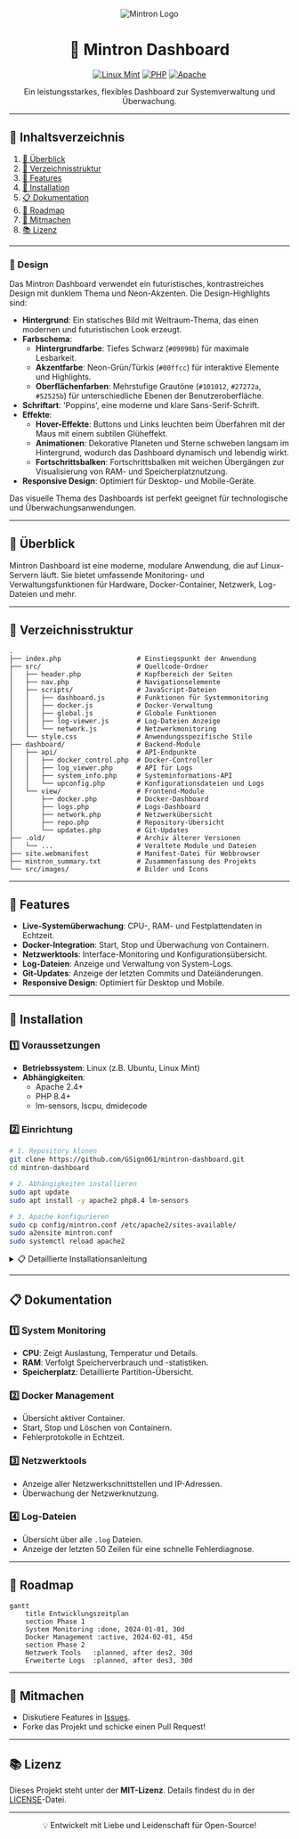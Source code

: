 <div align="center">

![Mintron Logo](https://github.com/GSign2052/Mintron-Dashboard/blob/main/src/images/android-chrome-512x512.png)
# 🚀 Mintron Dashboard

[![Linux Mint](https://img.shields.io/badge/Linux%20Mint-21.2-87CF3E?style=for-the-badge&logo=linux-mint&logoColor=white)](https://linuxmint.com/)
[![PHP](https://img.shields.io/badge/PHP-8.4-777BB4?style=for-the-badge&logo=php&logoColor=white)](https://www.php.net/)
[![Apache](https://img.shields.io/badge/Apache-2.4.58-D22128?style=for-the-badge&logo=apache&logoColor=white)](https://httpd.apache.org/)

Ein leistungsstarkes, flexibles Dashboard zur Systemverwaltung und Überwachung.

---

</div>

## 📑 Inhaltsverzeichnis

1. [📖 Überblick](#-überblick)
2. [📂 Verzeichnisstruktur](#-verzeichnisstruktur)
3. [🎯 Features](#-features)
4. [🚀 Installation](#-installation)
5. [📋 Dokumentation](#-dokumentation)
6. [📅 Roadmap](#-roadmap)
7. [🤝 Mitmachen](#-mitmachen)
8. [📚 Lizenz](#-lizenz)


---


### 🎨 Design

Das Mintron Dashboard verwendet ein futuristisches, kontrastreiches Design mit dunklem Thema und Neon-Akzenten. Die Design-Highlights sind:

- **Hintergrund**: Ein statisches Bild mit Weltraum-Thema, das einen modernen und futuristischen Look erzeugt.
- **Farbschema**:
  - **Hintergrundfarbe**: Tiefes Schwarz (`#09090b`) für maximale Lesbarkeit.
  - **Akzentfarbe**: Neon-Grün/Türkis (`#00ffcc`) für interaktive Elemente und Highlights.
  - **Oberflächenfarben**: Mehrstufige Grautöne (`#101012`, `#27272a`, `#52525b`) für unterschiedliche Ebenen der Benutzeroberfläche.
- **Schriftart**: 'Poppins', eine moderne und klare Sans-Serif-Schrift.
- **Effekte**:
  - **Hover-Effekte**: Buttons und Links leuchten beim Überfahren mit der Maus mit einem subtilen Glüheffekt.
  - **Animationen**: Dekorative Planeten und Sterne schweben langsam im Hintergrund, wodurch das Dashboard dynamisch und lebendig wirkt.
  - **Fortschrittsbalken**: Fortschrittsbalken mit weichen Übergängen zur Visualisierung von RAM- und Speicherplatznutzung.
- **Responsive Design**: Optimiert für Desktop- und Mobile-Geräte.

Das visuelle Thema des Dashboards ist perfekt geeignet für technologische und Überwachungsanwendungen.

---

## 📖 Überblick

Mintron Dashboard ist eine moderne, modulare Anwendung, die auf Linux-Servern läuft. Sie bietet umfassende Monitoring- und Verwaltungsfunktionen für Hardware, Docker-Container, Netzwerk, Log-Dateien und mehr.

---

## 📂 Verzeichnisstruktur

```plaintext
.
├── index.php                   # Einstiegspunkt der Anwendung
├── src/                        # Quellcode-Ordner
│   ├── header.php              # Kopfbereich der Seiten
│   ├── nav.php                 # Navigationselemente
│   ├── scripts/                # JavaScript-Dateien
│   │   ├── dashboard.js        # Funktionen für Systemmonitoring
│   │   ├── docker.js           # Docker-Verwaltung
│   │   ├── global.js           # Globale Funktionen
│   │   ├── log-viewer.js       # Log-Dateien Anzeige
│   │   └── network.js          # Netzwerkmonitoring
│   └── style.css               # Anwendungsspezifische Stile
├── dashboard/                  # Backend-Module
│   ├── api/                    # API-Endpunkte
│   │   ├── docker_control.php  # Docker-Controller
│   │   ├── log_viewer.php      # API für Logs
│   │   ├── system_info.php     # Systeminformations-API
│   │   └── upconfig.php        # Konfigurationsdateien und Logs
│   └── view/                   # Frontend-Module
│       ├── docker.php          # Docker-Dashboard
│       ├── logs.php            # Logs-Dashboard
│       ├── network.php         # Netzwerkübersicht
│       ├── repo.php            # Repository-Übersicht
│       └── updates.php         # Git-Updates
├── .old/                       # Archiv älterer Versionen
│   └── ...                     # Veraltete Module und Dateien
├── site.webmanifest            # Manifest-Datei für Webbrowser
├── mintron_summary.txt         # Zusammenfassung des Projekts
└── src/images/                 # Bilder und Icons
```

---

## 🎯 Features

- **Live-Systemüberwachung**: CPU-, RAM- und Festplattendaten in Echtzeit.
- **Docker-Integration**: Start, Stop und Überwachung von Containern.
- **Netzwerktools**: Interface-Monitoring und Konfigurationsübersicht.
- **Log-Dateien**: Anzeige und Verwaltung von System-Logs.
- **Git-Updates**: Anzeige der letzten Commits und Dateiänderungen.
- **Responsive Design**: Optimiert für Desktop und Mobile.

---

## 🚀 Installation

### 1️⃣ Voraussetzungen

- **Betriebssystem**: Linux (z.B. Ubuntu, Linux Mint)
- **Abhängigkeiten**:
  - Apache 2.4+
  - PHP 8.4+
  - lm-sensors, lscpu, dmidecode

### 2️⃣ Einrichtung

```bash
# 1. Repository klonen
git clone https://github.com/GSign061/mintron-dashboard.git
cd mintron-dashboard

# 2. Abhängigkeiten installieren
sudo apt update
sudo apt install -y apache2 php8.4 lm-sensors

# 3. Apache konfigurieren
sudo cp config/mintron.conf /etc/apache2/sites-available/
sudo a2ensite mintron.conf
sudo systemctl reload apache2
```

<details>
<summary>📋 Detaillierte Installationsanleitung</summary>

```bash
# Zusätzliche Abhängigkeiten installieren
sudo sensors-detect

# Rechte setzen
sudo chown -R www-data:www-data /path/to/mintron
sudo chmod -R 755 /path/to/mintron

# Logs prüfen
sudo tail -f /var/log/apache2/mintron_error.log
```

</details>

---

## 📋 Dokumentation

### 1️⃣ System Monitoring

- **CPU**: Zeigt Auslastung, Temperatur und Details.
- **RAM**: Verfolgt Speicherverbrauch und -statistiken.
- **Speicherplatz**: Detaillierte Partition-Übersicht.

### 2️⃣ Docker Management

- Übersicht aktiver Container.
- Start, Stop und Löschen von Containern.
- Fehlerprotokolle in Echtzeit.

### 3️⃣ Netzwerktools

- Anzeige aller Netzwerkschnittstellen und IP-Adressen.
- Überwachung der Netzwerknutzung.

### 4️⃣ Log-Dateien

- Übersicht über alle `.log` Dateien.
- Anzeige der letzten 50 Zeilen für eine schnelle Fehlerdiagnose.

---

## 📅 Roadmap

```mermaid
gantt
    title Entwicklungszeitplan
    section Phase 1
    System Monitoring :done, 2024-01-01, 30d
    Docker Management :active, 2024-02-01, 45d
    section Phase 2
    Netzwerk Tools   :planned, after des2, 30d
    Erweiterte Logs  :planned, after des3, 30d
```

---

## 🤝 Mitmachen

- Diskutiere Features in [Issues](https://github.com/GSign061/mintron-dashboard/issues).
- Forke das Projekt und schicke einen Pull Request!

---

## 📚 Lizenz

Dieses Projekt steht unter der **MIT-Lizenz**. Details findest du in der [LICENSE](LICENSE)-Datei.

---

<div align="center">
💡 Entwickelt mit Liebe und Leidenschaft für Open-Source!
</div>
